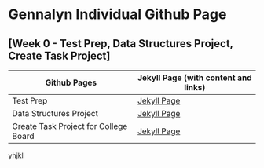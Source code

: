 # Gennalyn Individual Github Page


## [Week 0 - Test Prep, Data Structures Project, Create Task Project]

| Github Pages | Jekyll Page (with content and links)| 
| --- | --- |
| Test Prep | [Jekyll Page](https://gennalynb123.github.io/Individual-Algorithmic-Project/TestPrep) |
| Data Structures Project | [Jekyll Page](https://github.com/Gennalynb123/Individual-Algorithmic-Project/wiki/Data-Structures-Project) | 
| Create Task Project for College Board | [Jekyll Page](https://github.com/Gennalynb123/Individual-Algorithmic-Project/wiki/Create-Task-Project) | 


yhjkl
